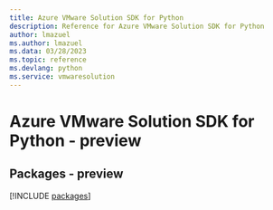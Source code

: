```yaml
---
title: Azure VMware Solution SDK for Python
description: Reference for Azure VMware Solution SDK for Python
author: lmazuel
ms.author: lmazuel
ms.data: 03/28/2023
ms.topic: reference
ms.devlang: python
ms.service: vmwaresolution
---
```

# Azure VMware Solution SDK for Python - preview
## Packages - preview
[!INCLUDE [packages](vmware-solution-index.md)]